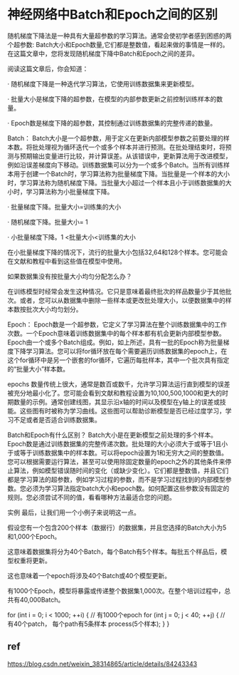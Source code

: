 # 神经网络中Batch和Epoch之间的区别


随机梯度下降法是一种具有大量超参数的学习算法。通常会使初学者感到困惑的两个超参数: Batch大小和Epoch数量,它们都是整数值，看起来做的事情是一样的。在这篇文章中，您将发现随机梯度下降中Batch和Epoch之间的差异。

阅读这篇文章后，你会知道：

·   随机梯度下降是一种迭代学习算法，它使用训练数据集来更新模型。

·   批量大小是梯度下降的超参数，在模型的内部参数更新之前控制训练样本的数量。

·   Epoch数是梯度下降的超参数，其控制通过训练数据集的完整传递的数量。

Batch：
Batch大小是一个超参数，用于定义在更新内部模型参数之前要处理的样本数。将批处理视为循环迭代一个或多个样本并进行预测。在批处理结束时，将预测与预期输出变量进行比较，并计算误差。从该错误中，更新算法用于改进模型，例如沿误差梯度向下移动。训练数据集可以分为一个或多个Batch。当所有训练样本用于创建一个Batch时，学习算法称为批量梯度下降。当批量是一个样本的大小时，学习算法称为随机梯度下降。当批量大小超过一个样本且小于训练数据集的大小时，学习算法称为小批量梯度下降。

·    批量梯度下降。批量大小=训练集的大小

·        随机梯度下降。批量大小= 1

·       小批量梯度下降。1 <批量大小<训练集的大小

在小批量梯度下降的情况下，流行的批量大小包括32,64和128个样本。您可能会在文献和教程中看到这些值在模型中使用。

如果数据集没有按批量大小均匀分配怎么办？

在训练模型时经常会发生这种情况。它只是意味着最终批次的样品数量少于其他批次。或者，您可以从数据集中删除一些样本或更改批处理大小，以便数据集中的样本数按批次大小均匀划分。

Epoch：
Epoch数是一个超参数，它定义了学习算法在整个训练数据集中的工作次数。一个Epoch意味着训练数据集中的每个样本都有机会更新内部模型参数。Epoch由一个或多个Batch组成。例如，如上所述，具有一批的Epoch称为批量梯度下降学习算法。您可以将for循环放在每个需要遍历训练数据集的epoch上，在这个for循环中是另一个嵌套的for循环，它遍历每批样本，其中一个批次具有指定的“批量大小”样本数。

 epochs 数量传统上很大，通常是数百或数千，允许学习算法运行直到模型的误差被充分地最小化了。您可能会看到文献和教程设置为10,100,500,1000和更大的时期数量的示例。通常创建线图，其显示沿x轴的时间以及模型在y轴上的误差或技能。这些图有时被称为学习曲线。这些图可以帮助诊断模型是否已经过度学习，学习不足或者是否适合训练数据集。

Batch和Epoch有什么区别？
Batch大小是在更新模型之前处理的多个样本。Epoch数是通过训练数据集的完整传递次数。批处理的大小必须大于或等于1且小于或等于训练数据集中的样本数。可以将epoch设置为1和无穷大之间的整数值。您可以根据需要运行算法，甚至可以使用除固定数量的epoch之外的其他条件来停止算法，例如模型错误随时间的变化（或缺少变化）。它们都是整数值，并且它们都是学习算法的超参数，例如学习过程的参数，而不是学习过程找到的内部模型参数。您必须为学习算法指定batch大小和epoch数。如何配置这些参数没有固定的规则。您必须尝试不同的值，看看哪种方法最适合您的问题。

实例
最后，让我们用一个小例子来说明这一点。

假设您有一个包含200个样本（数据行）的数据集，并且您选择的Batch大小为5和1,000个Epoch。

这意味着数据集将分为40个Batch，每个Batch有5个样本。每批五个样品后，模型权重将更新。

这也意味着一个epoch将涉及40个Batch或40个模型更新。

有1000个Epoch，模型将暴露或传递整个数据集1,000次。在整个培训过程中，总共有40,000Batch。

for (int i = 0; i < 1000; ++i) {
    // 有1000个epoch
    for (int j = 0; j < 40; ++j) {
        // 有40个patch， 每个path有5条样本
        process(5个样本);
    }
}


## ref

https://blog.csdn.net/weixin_38314865/article/details/84243343



